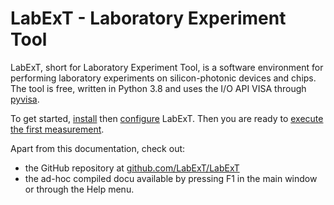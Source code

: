 # LabExT - Laboratory Experiment Tool

LabExT, short for Laboratory Experiment Tool, is a software environment for performing laboratory
experiments on silicon-photonic devices and chips. The tool is free, written in Python 3.8 and uses the I/O API VISA
through [pyvisa](https://github.com/pyvisa/pyvisa).

To get started, [install](./installation.md) then [configure](./settings_configuration.md) LabExT. Then you are ready
to [execute the first measurement](./first_simple_measurement.md).

Apart from this documentation, check out:

* the GitHub repository at [github.com/LabExT/LabExT](https://github.com/LabExT/LabExT)
* the ad-hoc compiled docu available by pressing F1 in the main window or through the Help menu.
